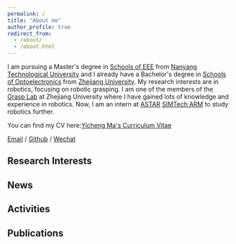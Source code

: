 ```yaml
---
permalink: /
title: "About me"
author_profile: true
redirect_from: 
  - /about/
  - /about.html
---
```


I am pursuing a Master's degree in [Schools of EEE](https://www.ntu.edu.sg/eee) from [Nanyang Technological University](https://www.ntu.edu.sg/) and I already have a Bachelor's degree in [Schools of Optoelectronics](http://opt.zju.edu.cn/) from [Zhejiang University](https://www.zju.edu.cn/). My research interests are in robotics, focusing on robotic grasping. I am one of the members of the [Grasp Lab](https://grasplab2022.github.io/) at Zhejiang University where I have gained lots of knowledge and experience in robotics. Now, I am an intern at [ASTAR](https://www.a-star.edu.sg/) [SIMTech ARM](https://www.a-star.edu.sg/simtech/research/adaptive-robotics-and-mechatronics-(arm)) to study robotics further. 

You can find my CV here:[Yicheng Ma's Curriculum Vitae](../assets/CV.pdf)

[Email](mailto:yichatma@gmail.com)  /  [Github](https://github.com/yichatani)  /  [Wechat](../images/wechat.JPG)


Research Interests
------


News
------



Activities
------



Publications
------

